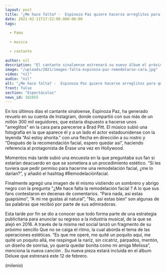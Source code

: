 ```yaml
---
layout: post
title: "¿Me hace falta? -  Espinoza Paz quiere hacerse arreglitos para quedar como Brad Pitt"
date: 2021-02-11T17:52:00.000-06:00
tags:
  
  - Fama
  
  - musica
  
  - cantante
  
author: nil
description: "El cantante sinaloense estrenará su nuevo álbum el próximo 12 de febrero. "
image: "/uploads/2021/images-falta-espinoza-paz-remodelarse-cara.jpg"
video: "nil"
audio: "nil"
alt: "¿Me hace falta? -  Espinoza Paz quiere hacerse arreglitos para quedar como Brad Pitt"
front: false
section: "Espectáculos"
news_id: 182855
---
```


En los últimos días el cantante sinaloense, Espinoza Paz, ha generado revuelo en su cuenta de Instagram, donde compartió con sus más de un millón 300 mil seguidores, que estaría dispuesto a hacerse unos "arreglitos" en la cara para parecerse a Brad Pitt. El músico subió una fotografía en la que aparece él y a un lado el actor estadounidense con la leyenda “Así estoy ahorita." con una flecha en dirección a su rostro y  "Después de la recomendación facial, espero quedar así”, haciendo referencia al protagonista de Érase una vez en Hollywood. 

Momentos más tarde subió una encuesta en la que preguntaba sus fan si estarían deacuerdo en que se sometiera a un procedimiento estético. “Si les tuviera que pedir permiso para hacerme una remodelación facial, ¿me lo darían?”, y añadió el hashtag #Remodelaciónfacial. 

Finalmente agregó una imagen de él mismo vistiendo un sombrero y abrigo negro con la pregunta "¿Me hace falta la remodelación facial ? A lo que sus fans contestaron en decenas de comentarios. “Para nada, así estas guapísimo”, “A mi me gustas al natural”, "No, así estas bien” son algunas de las palabras que recibió por parte de sus admiradoras. 

Esta tarde por fin se dio a conocer que todo forma parte de una estrategia publicitaria para anunciar su regreso a la industria musical, de la que se alejó en 2016. A través de la misma red social lanzó un fragmento de su próximo sencillo Que no se caiga el ritmo, la cual aborda el tema de las operaciones estéticas. 
“Es que me operé, me quité un poquito aquí, me quité un poquito allá, me respingué la nariz, sin cicatriz, párpados, mentón, un diseño de sonrisa, yo quería quedar bonita como mi amiga Melissa”, menciona la nueva canción . 
Su nueva pieza estará incluida en el álbum Deluxe que estrenará este 12 de febrero. 

(milenio)